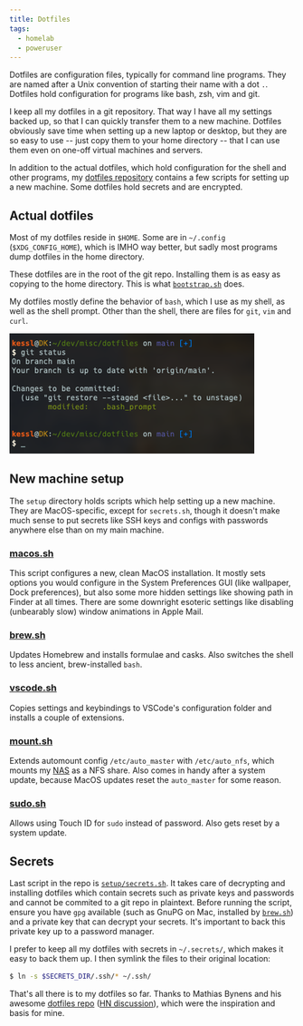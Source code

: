```yaml
---
title: Dotfiles
tags:
  - homelab
  - poweruser
---
```

Dotfiles are configuration files, typically for command line programs.
They are named after a Unix convention of starting their name with a dot `.`.
Dotfiles hold configuration for programs like bash, zsh, vim and git.

I keep all my dotfiles in a git repository.
That way I have all my settings backed up, so that I can quickly transfer them to a new machine.
Dotfiles obviously save time when setting up a new laptop or desktop, but they are so easy to use -- just copy them to your home directory -- that I can use them even on one-off virtual machines and servers.

In addition to the actual dotfiles, which hold configuration for the shell and other programs, my [dotfiles repository](https://github.com/kessl/dotfiles) contains a few scripts for setting up a new machine.
Some dotfiles hold secrets and are encrypted.

## Actual dotfiles

Most of my dotfiles reside in `$HOME`.
Some are in `~/.config` (`$XDG_CONFIG_HOME`), which is IMHO way better, but sadly most programs dump dotfiles in the home directory.

These dotfiles are in the root of the git repo.
Installing them is as easy as copying to the home directory.
This is what [`bootstrap.sh`](https://github.com/kessl/dotfiles/blob/main/bootstrap.sh) does.

My dotfiles mostly define the behavior of `bash`, which I use as my shell, as well as the shell prompt.
Other than the shell, there are files for `git`, `vim` and `curl`.

![Screenshot of my shell prompt](/assets/images/prompt.png)

## New machine setup

The `setup` directory holds scripts which help setting up a new machine.
They are MacOS-specific, except for `secrets.sh`, though it doesn't make much sense to put secrets like SSH keys and configs with passwords anywhere else than on my main machine.

### [macos.sh](https://github.com/kessl/dotfiles/blob/main/setup/macos.sh)

This script configures a new, clean MacOS installation.
It mostly sets options you would configure in the System Preferences GUI (like wallpaper, Dock preferences), but also some more hidden settings like showing path in Finder at all times.
There are some downright esoteric settings like disabling (unbearably slow) window animations in Apple Mail.

### [brew.sh](https://github.com/kessl/dotfiles/blob/main/setup/brew.sh)

Updates Homebrew and installs formulae and casks.
Also switches the shell to less ancient, brew-installed `bash`.

### [vscode.sh](https://github.com/kessl/dotfiles/blob/main/setup/vscode.sh)

Copies settings and keybindings to VSCode's configuration folder and installs a couple of extensions.

### [mount.sh](https://github.com/kessl/dotfiles/blob/main/setup/mount.sh)

Extends automount config `/etc/auto_master` with `/etc/auto_nfs`, which mounts my [NAS](/data-storage-with-encrypted-cloud-backup/) as a NFS share.
Also comes in handy after a system update, because MacOS updates reset the `auto_master` for some reason.

### [sudo.sh](https://github.com/kessl/dotfiles/blob/main/setup/sudo.sh)

Allows using Touch ID for `sudo` instead of password.
Also gets reset by a system update.

## Secrets

Last script in the repo is [`setup/secrets.sh`](https://github.com/kessl/dotfiles/blob/main/setup/secrets.sh).
It takes care of decrypting and installing dotfiles which contain secrets such as private keys and passwords and cannot be commited to a git repo in plaintext.
Before running the script, ensure you have `gpg` available (such as GnuPG on Mac, installed by [`brew.sh`](https://github.com/kessl/dotfiles/blob/main/setup/brew.sh)) and a private key that can decrypt your secrets.
It's important to back this private key up to a password manager.

I prefer to keep all my dotfiles with secrets in `~/.secrets/`, which makes it easy to back them up.
I then symlink the files to their original location:

```bash
$ ln -s $SECRETS_DIR/.ssh/* ~/.ssh/
```

That's all there is to my dotfiles so far.
Thanks to Mathias Bynens and his awesome [dotfiles repo](https://github.com/mathiasbynens/dotfiles) ([HN discussion](https://news.ycombinator.com/item?id=26513528)), which were the inspiration and basis for mine.

